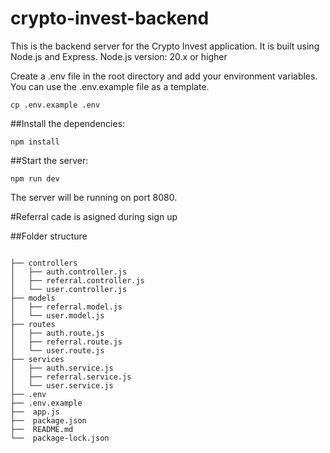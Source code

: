 # crypto-invest-backend
This is the backend server for the Crypto Invest application. It is built using Node.js and Express.
Node.js version: 20.x or higher


Create a .env file in the root directory and add your environment variables. You can use the .env.example file as a template.

```
cp .env.example .env
```

##Install the dependencies:

```
npm install
```

##Start the server:

```
npm run dev
```

The server will be running on port 8080.


#Referral cade is asigned during sign up

##Folder structure
```

├── controllers
│   ├── auth.controller.js
│   ├── referral.controller.js
│   └── user.controller.js
├── models 
│   ├── referral.model.js
│   └── user.model.js
├── routes
│   ├── auth.route.js
│   ├── referral.route.js
│   └── user.route.js
├── services
│   ├── auth.service.js
│   ├── referral.service.js
│   └── user.service.js
├── .env
├── .env.example
├──  app.js
├──  package.json
├──  README.md
└──  package-lock.json
```